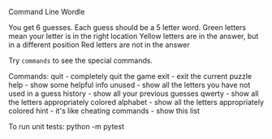 Command Line Wordle

You get 6 guesses.
Each guess should be a 5 letter word.
Green letters mean your letter is in the right location
Yellow letters are in the answer, but in a different position
Red letters are not in the answer

Try `commands` to see the special commands.

Commands:
quit - completely quit the game
exit - exit the current puzzle
help - show some helpful info
unused - show all the letters you have not used in a guess
history - show all your previous guesses
qwerty - show all the letters appropriately colored
alphabet - show all the letters appropriately colored
hint - it's like cheating
commands - show this list

To run unit tests:
python -m pytest
